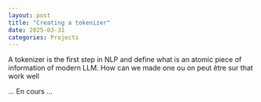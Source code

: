 ```yaml
---
layout: post
title: "Creating a tokenizer"
date: 2025-03-31
categories: Projects
---
```


A tokenizer is the first step in NLP and define what is an atomic piece of information of modern LLM. How can we made one ou on peut être sur that work well



...
En cours 
...
